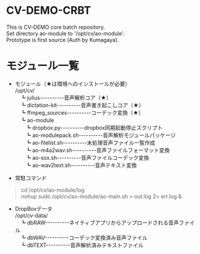 # CV-DEMO-CRBT
This is CV-DEMO core batch repository.  
Set directory ao-module to '/opt/cv/ao-module'.  
Prototype is first source (Auth by Kumagaya).  

# モジュール一覧
- モジュール（★は環境へのインストールが必要）  
/opt/cv/  
　┗ julius----------音声解析コア（★）  
　┗ dictation-kit----------音声書き起こしコア（★）    
　┗ ffmpeg_sources----------コーデック変換（★）  
　┗ ao-module  
　　┗ dropbox.py----------dropbox同期起動停止スクリプト  
　　┗ ao-modulepack.sh----------音声解析モジュールパッケージ  
　　┗ ao-filelist.sh----------未処理音声ファイル一覧作成  
　　┗ ao-m4a2wav.sh----------音声ファイルフォーマット変換  
　　┗ ao-sox.sh----------音声ファイルコーデック変換  
　　┗ ao-wav2text.sh----------音声テキスト変換  

- 常駐コマンド  
> cd /opt/cv/ao-module/log  
> nohup sudo /opt/cv/ao-module/ao-main.sh > out.log 2> err.log &  

- DropBoxデータ  
/opt/cv-data/  
　┗ dbRAW----------ネイティブアプリからアップロードされる音声ファイル  
　┗ dbWAV----------コーデック変換済み音声ファイル  
　┗ dbTEXT----------音声解析済みテキストファイル  
